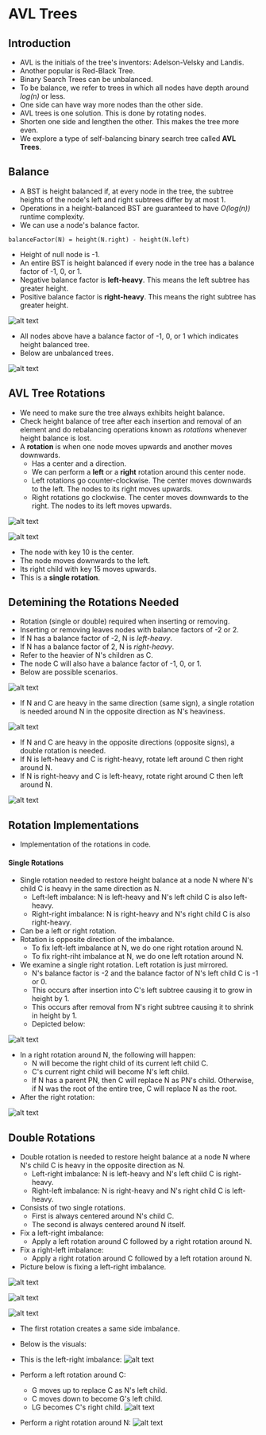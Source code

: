 # AVL Trees

## Introduction
- AVL is the initials of the tree's inventors: Adelson-Velsky and Landis.
- Another popular is Red-Black Tree.
- Binary Search Trees can be unbalanced.
- To be balance, we refer to trees in which all nodes have depth around *log(n)* or less.
- One side can have way more nodes than the other side.
- AVL trees is one solution. This is done by rotating nodes.
- Shorten one side and lengthen the other. This makes the tree more even.
- We explore a type of  self-balancing binary search tree called **AVL Trees**.

## Balance
- A BST is height balanced if, at every node in the tree, the subtree heights of the node's left and right subtrees differ by at most 1.
- Operations in a height-balanced BST are guaranteed to have *O(log(n))* runtime complexity.
- We can use a node's balance factor.

```
balanceFactor(N) = height(N.right) - height(N.left)
```

- Height of null node is -1.
- An entire BST is height balanced if every node in the tree has a balance factor of -1, 0, or 1.
- Negative balance factor is **left-heavy**. This means the left subtree has greater height.
- Positive balance factor is **right-heavy**. This means the right subtree has greater height.

![alt text](https://github.com/eyc94/Notes/blob/master/images/bst_balance_factor.png "Images of balanced BSTs")

- All nodes above have a balance factor of -1, 0, or 1 which indicates height balanced tree.
- Below are unbalanced trees.

![alt text](https://github.com/eyc94/Notes/blob/master/images/bst_unbalanced.png "Images of unbalanced BSTs")

## AVL Tree Rotations
- We need to make sure the tree always exhibits height balance.
- Check height balance of tree after each insertion and removal of an element and do rebalancing operations known as *rotations* whenever height balance is lost.
- A **rotation** is when one node moves upwards and another moves downwards.
    - Has a center and a direction.
    - We can perform a **left** or a **right** rotation around this center node.
    - Left rotations go counter-clockwise. The center moves downwards to the left. The nodes to its right moves upwards.
    - Right rotations go clockwise. The center moves downwards to the right. The nodes to its left moves upwards.

![alt text](https://github.com/eyc94/Notes/blob/master/images/right_right_imbalance.png "Image of a R-R imbalance")

![alt text](https://github.com/eyc94/Notes/blob/master/images/left_rotation.png "Image of a successful left rotation")

- The node with key 10 is the center.
- The node moves downwards to the left.
- Its right child with key 15 moves upwards.
- This is a **single rotation**.

## Detemining the Rotations Needed
- Rotation (single or double) required when inserting or removing.
- Inserting or removing leaves nodes with balance factors of -2 or 2.
- If N has a balance factor of -2, N is *left-heavy*.
- If N has a balance factor of 2, N is *right-heavy*.
- Refer to the heavier of N's children as C.
- The node C will also have a balance factor of -1, 0, or 1.
- Below are possible scenarios.

![alt text](https://github.com/eyc94/Notes/blob/master/images/left_right_heavy.png "Images of a left-heavy and right-heavy node N")

- If N and C are heavy in the same direction (same sign), a single rotation is needed around N in the opposite direction as N's heaviness.

![alt text](https://github.com/eyc94/Notes/blob/master/images/single_rotation_examples.png "Images of situations where single rotation is needed")

- If N and C are heavy in the opposite directions (opposite signs), a double rotation is needed.
- If N is left-heavy and C is right-heavy, rotate left around C then right around N.
- If N is right-heavy and C is left-heavy, rotate right around C then left around N.

![alt text](https://github.com/eyc94/Notes/blob/master/images/double_rotation_examples.png "Images of situtations where double rotation is needed")

## Rotation Implementations
- Implementation of the rotations in code.

#### Single Rotations
- Single rotation needed to restore height balance at a node N where N's child C is heavy in the same direction as N.
    - Left-left imbalance: N is left-heavy and N's left child C is also left-heavy.
    - Right-right imbalance: N is right-heavy and N's right child C is also right-heavy.
- Can be a left or right rotation.
- Rotation is opposite direction of the imbalance.
    - To fix left-left imbalance at N, we do one right rotation around N.
    - To fix right-riht imbalance at N, we do one left rotation around N.
- We examine a single right rotation. Left rotation is just mirrored.
    - N's balance factor is -2 and the balance factor of N's left child C is -1 or 0.
    - This occurs after insertion into C's left subtree causing it to grow in height by 1.
    - This occurs after removal from N's right subtree causing it to shrink in height by 1.
    - Depicted below:

![alt text](https://github.com/eyc94/Notes/blob/master/images/single_right_rotation.png "Image of a single right rotation example")

- In a right rotation around N, the following will happen:
    - N will become the right child of its current left child C.
    - C's current right child will become N's left child.
    - If N has a parent PN, then C will replace N as PN's child. Otherwise, if N was the root of the entire tree, C will replace N as the root.
- After the right rotation:

![alt text](https://github.com/eyc94/Notes/blob/master/images/post_right_rotation.png "Image of a post right rotation")

## Double Rotations
- Double rotation is needed to restore height balance at a node N where N's child C is heavy in the opposite direction as N.
    - Left-right imbalance: N is left-heavy and N's left child C is right-heavy.
    - Right-left imbalance: N is right-heavy and N's right child C is left-heavy.
- Consists of two single rotations.
    - First is always centered around N's child C.
    - The second is always centered around N itself.
- Fix a left-right imbalance:
    - Apply a left rotation around C followed by a right rotation around N.
- Fix a right-left imbalance:
    - Apply a right rotation around C followed by a left rotation around N.
- Picture below is fixing a left-right imbalance.

![alt text](https://github.com/eyc94/Notes/blob/master/images/before_rotation.png "Image before first rotation")

![alt text](https://github.com/eyc94/Notes/blob/master/images/first_rotation.png "Image of left rotation")

![alt text](https://github.com/eyc94/Notes/blob/master/images/second_rotation.png "Image of right rotation")

- The first rotation creates a same side imbalance.
- Below is the visuals:

- This is the left-right imbalance:
![alt text](https://github.com/eyc94/Notes/blob/master/images/visual_left_right_imbalance.png "Image of a left right imbalance")

- Perform a left rotation around C:
    - G moves up to replace C as N's left child.
    - C moves down to become G's left child.
    - LG becomes C's right child.
![alt text](https://github.com/eyc94/Notes/blob/master/images/visual_left_rotation.png "Image of a left rotation around C")

- Perform a right rotation around N:
![alt text](https://github.com/eyc94/Notes/blob/master/images/visual_right_rotation.png "Image of a right rotation around N")